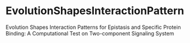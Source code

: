 # EvolutionShapesInteractionPattern
Evolution Shapes Interaction Patterns for Epistasis and Specific Protein Binding: A Computational Test on Two-component Signaling System
